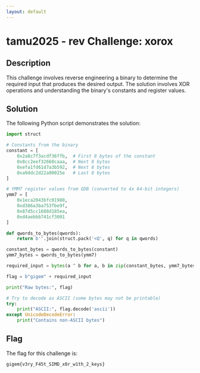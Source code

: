 ```yaml
---
layout: default
---
```


# tamu2025 - rev Challenge: xorox

## Description

This challenge involves reverse engineering a binary to determine the required input that produces the desired output. The solution involves XOR operations and understanding the binary's constants and register values.

## Solution

The following Python script demonstrates the solution:

```python
import struct

# Constants from the binary
constant = [
    0x2a8c7f3acdf36ffb,  # First 8 bytes of the constant
    0x8cc2eef32660caaa,  # Next 8 bytes
    0xefa1fd61d7a3b592,  # Next 8 bytes
    0xa9ddc2d22a90025e   # Last 8 bytes
]

# YMM7 register values from GDB (converted to 4x 64-bit integers)
ymm7 = [
    0x1eca2043bfc01980,
    0xd386a3ba753fbe9f,
    0x87d5cc1688d185ea,
    0xd4aebbb741cf3001
]

def qwords_to_bytes(qwords):
    return b''.join(struct.pack('<Q', q) for q in qwords)

constant_bytes = qwords_to_bytes(constant)
ymm7_bytes = qwords_to_bytes(ymm7)

required_input = bytes(a ^ b for a, b in zip(constant_bytes, ymm7_bytes))

flag = b"gigem" + required_input

print("Raw bytes:", flag)

# Try to decode as ASCII (some bytes may not be printable)
try:
    print("ASCII:", flag.decode('ascii'))
except UnicodeDecodeError:
    print("Contains non-ASCII bytes")
```

## Flag

The flag for this challenge is:

```
gigem{v3ry_F45t_SIMD_x0r_w1th_2_keys}
```

